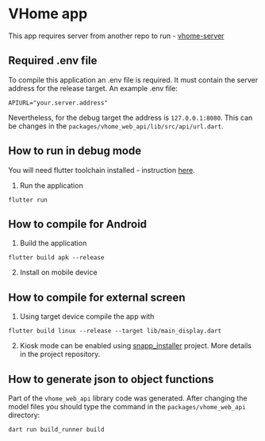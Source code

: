 # VHome app

This app requires server from another repo to run - [vhome-server](https://github.com/WiktorOgrodnik/vhome-server)

## Required .env file

To compile this application an .env file is required. It must contain the server address for the release target. An example .env file:

```
APIURL="your.server.address"
```

Nevertheless, for the debug target the address is `127.0.0.1:8080`. This can be changes in the `packages/vhome_web_api/lib/src/api/url.dart`.

## How to run in debug mode

You will need flutter toolchain installed - instruction [here](https://docs.flutter.dev/get-started/install/linux/desktop).

1. Run the application

```
flutter run
```

## How to compile for Android

1. Build the application

```
flutter build apk --release
```

2. Install on mobile device

## How to compile for external screen

1. Using target device compile the app with

```
flutter build linux --release --target lib/main_display.dart
```

2. Kiosk mode can be enabled using [snapp_installer](https://github.com/Snapp-X/snapp_installer) project. More details in the project repository.

## How to generate json to object functions

Part of the `vhome_web_api` library code was generated. After changing the model files you should type the command in the `packages/vhome_web_api` directory:

```
dart run build_runner build
```
